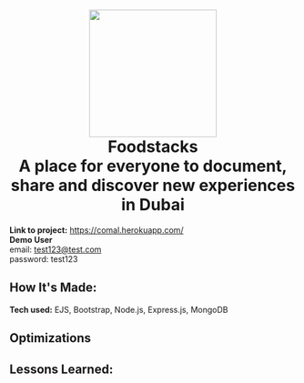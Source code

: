 
<h1 align="center">
  <img src="foodstacks.png" width="224px"/><br/>
  Foodstacks <br>
  A place for everyone to document, share and discover new experiences in Dubai
</h1>
<!-- 
# Comal - Latinx stories told through the lens of food
A place for Latinx families to document, share, and discover family recipes. -->

**Link to project:** https://comal.herokuapp.com/ <br>
**Demo User** <br>
email: test123@test.com <br>
password: test123

<!-- ![image](https://user-images.githubusercontent.com/64442298/122502939-66be3c80-cfac-11eb-82cd-c5c07d2b3a5e.png) -->


## How It's Made:

**Tech used:** EJS, Bootstrap, Node.js, Express.js, MongoDB



## Optimizations


## Lessons Learned:




